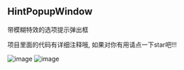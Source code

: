 ## HintPopupWindow
带模糊特效的选项提示弹出框

项目里面的代码有详细注释哦, 如果对你有用请点一下star吧!!!

![image](https://github.com/Zhaoss/HintPopupWindow/blob/master/HintPopupWindowDemo/popwindow_demo2.gif?raw=true)
![image](https://github.com/Zhaoss/HintPopupWindow/blob/master/HintPopupWindowDemo/gif1.gif?raw=true)
